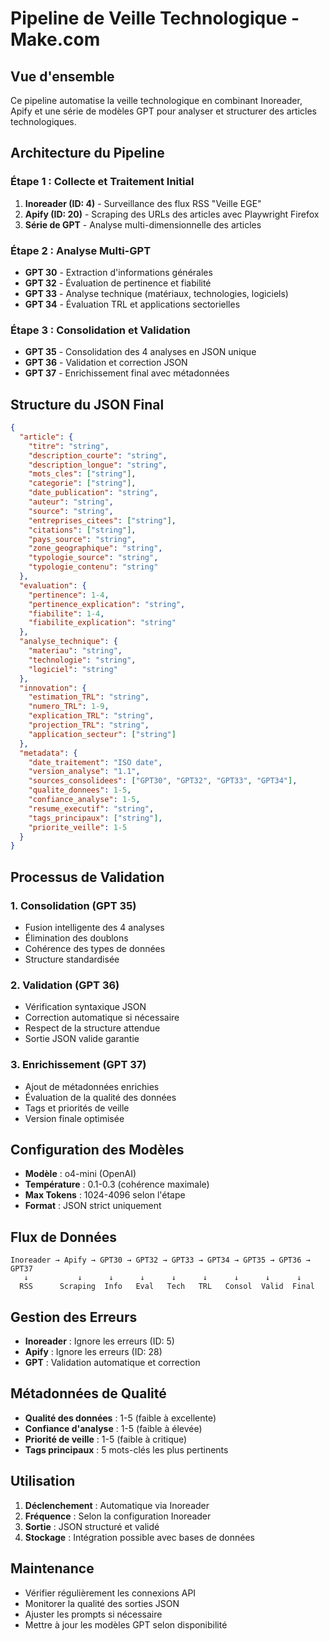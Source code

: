 # Pipeline de Veille Technologique - Make.com

## Vue d'ensemble

Ce pipeline automatise la veille technologique en combinant Inoreader, Apify et une série de modèles GPT pour analyser et structurer des articles technologiques.

## Architecture du Pipeline

### Étape 1 : Collecte et Traitement Initial
1. **Inoreader (ID: 4)** - Surveillance des flux RSS "Veille EGE"
2. **Apify (ID: 20)** - Scraping des URLs des articles avec Playwright Firefox
3. **Série de GPT** - Analyse multi-dimensionnelle des articles

### Étape 2 : Analyse Multi-GPT
- **GPT 30** - Extraction d'informations générales
- **GPT 32** - Évaluation de pertinence et fiabilité  
- **GPT 33** - Analyse technique (matériaux, technologies, logiciels)
- **GPT 34** - Évaluation TRL et applications sectorielles

### Étape 3 : Consolidation et Validation
- **GPT 35** - Consolidation des 4 analyses en JSON unique
- **GPT 36** - Validation et correction JSON
- **GPT 37** - Enrichissement final avec métadonnées

## Structure du JSON Final

```json
{
  "article": {
    "titre": "string",
    "description_courte": "string",
    "description_longue": "string",
    "mots_cles": ["string"],
    "categorie": ["string"],
    "date_publication": "string",
    "auteur": "string",
    "source": "string",
    "entreprises_citees": ["string"],
    "citations": ["string"],
    "pays_source": "string",
    "zone_geographique": "string",
    "typologie_source": "string",
    "typologie_contenu": "string"
  },
  "evaluation": {
    "pertinence": 1-4,
    "pertinence_explication": "string",
    "fiabilite": 1-4,
    "fiabilite_explication": "string"
  },
  "analyse_technique": {
    "materiau": "string",
    "technologie": "string",
    "logiciel": "string"
  },
  "innovation": {
    "estimation_TRL": "string",
    "numero_TRL": 1-9,
    "explication_TRL": "string",
    "projection_TRL": "string",
    "application_secteur": ["string"]
  },
  "metadata": {
    "date_traitement": "ISO date",
    "version_analyse": "1.1",
    "sources_consolidees": ["GPT30", "GPT32", "GPT33", "GPT34"],
    "qualite_donnees": 1-5,
    "confiance_analyse": 1-5,
    "resume_executif": "string",
    "tags_principaux": ["string"],
    "priorite_veille": 1-5
  }
}
```

## Processus de Validation

### 1. Consolidation (GPT 35)
- Fusion intelligente des 4 analyses
- Élimination des doublons
- Cohérence des types de données
- Structure standardisée

### 2. Validation (GPT 36)
- Vérification syntaxique JSON
- Correction automatique si nécessaire
- Respect de la structure attendue
- Sortie JSON valide garantie

### 3. Enrichissement (GPT 37)
- Ajout de métadonnées enrichies
- Évaluation de la qualité des données
- Tags et priorités de veille
- Version finale optimisée

## Configuration des Modèles

- **Modèle** : o4-mini (OpenAI)
- **Température** : 0.1-0.3 (cohérence maximale)
- **Max Tokens** : 1024-4096 selon l'étape
- **Format** : JSON strict uniquement

## Flux de Données

```
Inoreader → Apify → GPT30 → GPT32 → GPT33 → GPT34 → GPT35 → GPT36 → GPT37
   ↓           ↓      ↓      ↓      ↓      ↓      ↓      ↓      ↓
  RSS      Scraping  Info   Eval   Tech   TRL   Consol  Valid  Final
```

## Gestion des Erreurs

- **Inoreader** : Ignore les erreurs (ID: 5)
- **Apify** : Ignore les erreurs (ID: 28)
- **GPT** : Validation automatique et correction

## Métadonnées de Qualité

- **Qualité des données** : 1-5 (faible à excellente)
- **Confiance d'analyse** : 1-5 (faible à élevée)
- **Priorité de veille** : 1-5 (faible à critique)
- **Tags principaux** : 5 mots-clés les plus pertinents

## Utilisation

1. **Déclenchement** : Automatique via Inoreader
2. **Fréquence** : Selon la configuration Inoreader
3. **Sortie** : JSON structuré et validé
4. **Stockage** : Intégration possible avec bases de données

## Maintenance

- Vérifier régulièrement les connexions API
- Monitorer la qualité des sorties JSON
- Ajuster les prompts si nécessaire
- Mettre à jour les modèles GPT selon disponibilité



